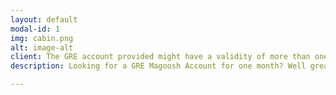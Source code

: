 ```yaml
---
layout: default
modal-id: 1
img: cabin.png
alt: image-alt
client: The GRE account provided might have a validity of more than one month. If it is, we would be taking the account back after the one month period is over.
description: Looking for a GRE Magoosh Account for one month? Well great, we can provide you that for 29$.

---
```

